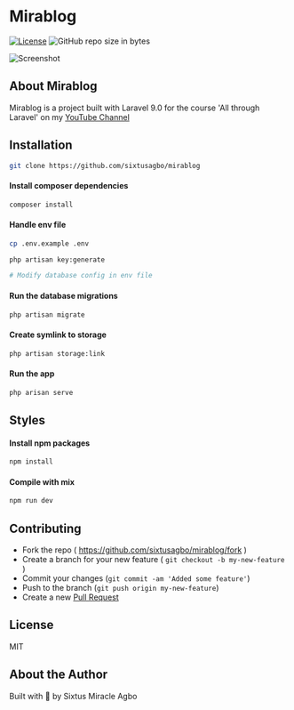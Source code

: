 # Mirablog

[![License](https://img.shields.io/github/license/sixtusagbo/mirablog)](LICENSE)
![GitHub repo size in bytes](https://img.shields.io/github/repo-size/sixtusagbo/mirablog)

![Screenshot](https://raw.githubusercontent.com/sixtusagbo/mirablog/main/screenshot.png)

## About Mirablog

Mirablog is a project built with Laravel 9.0 for the course 'All through Laravel' on my [YouTube Channel](https://www.youtube.com/channel/UCNUdTruoC0GT68ewdSpXjIQ?sub_confirmation=1)

## Installation

```bash
git clone https://github.com/sixtusagbo/mirablog
```

#### Install composer dependencies

```bash
composer install
```

#### Handle env file

```bash
cp .env.example .env

php artisan key:generate

# Modify database config in env file
```

#### Run the database migrations

```bash
php artisan migrate
```

#### Create symlink to storage

```bash
php artisan storage:link
```

#### Run the app

```bash
php arisan serve
```

## Styles

#### Install npm packages

```bash
npm install
```

#### Compile with mix

```bash
npm run dev
```

## Contributing

-   Fork the repo ( https://github.com/sixtusagbo/mirablog/fork )
-   Create a branch for your new feature ( `git checkout -b my-new-feature` )
-   Commit your changes (`git commit -am 'Added some feature'`)
-   Push to the branch (`git push origin my-new-feature`)
-   Create a new [Pull Request](https://github.com/sixtusagbo/mirablog/pulls)

## License

MIT

## About the Author

Built with 💖 by Sixtus Miracle Agbo
